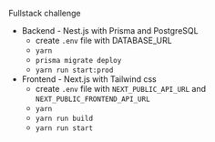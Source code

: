 Fullstack challenge

- Backend - Nest.js with Prisma and PostgreSQL
  - create `.env` file with DATABASE_URL
  - `yarn`
  - `prisma migrate deploy`
  - `yarn run start:prod` 
- Frontend - Next.js with Tailwind css
  - create `.env` file with `NEXT_PUBLIC_API_URL` and `NEXT_PUBLIC_FRONTEND_API_URL` 
  - `yarn`
  - `yarn run build`
  - `yarn run start` 

